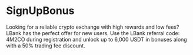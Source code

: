 # SignUpBonus
Looking for a reliable crypto exchange with high rewards and low fees? LBank has the perfect offer for new users. Use the LBank referral code: 4M2CO during registration and unlock up to 6,000 USDT in bonuses along with a 50% trading fee discount.
